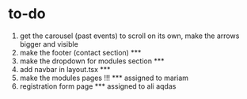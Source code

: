 # to-do

1. get the carousel (past events) to scroll on its own, make the arrows bigger and visible
2. make the footer (contact section) \*\*\*
3. make the dropdown for modules section \*\*\*
4. add navbar in layout.tsx \*\*\*
5. make the modules pages !!! \*\*\* assigned to mariam
6. registration form page \*\*\* assigned to ali aqdas
